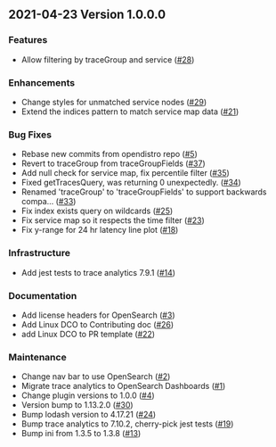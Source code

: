 ## 2021-04-23 Version 1.0.0.0

### Features
* Allow filtering by traceGroup and service ([#28](https://github.com/opendistro-for-elasticsearch/trace-analytics/pull/28))

### Enhancements
* Change styles for unmatched service nodes ([#29](https://github.com/opendistro-for-elasticsearch/trace-analytics/pull/29))
* Extend the indices pattern to match service map data ([#21](https://github.com/opendistro-for-elasticsearch/trace-analytics/pull/21))

### Bug Fixes
* Rebase new commits from opendistro repo ([#5](https://github.com/opensearch-project/trace-analytics/pull/5))
* Revert to traceGroup from traceGroupFields ([#37](https://github.com/opendistro-for-elasticsearch/trace-analytics/pull/37))
* Add null check for service map, fix percentile filter ([#35](https://github.com/opendistro-for-elasticsearch/trace-analytics/pull/35))
* Fixed getTracesQuery, was returning 0 unexpectedly. ([#34](https://github.com/opendistro-for-elasticsearch/trace-analytics/pull/34))
* Renamed 'traceGroup' to 'traceGroupFields' to support backwards compa… ([#33](https://github.com/opendistro-for-elasticsearch/trace-analytics/pull/33))
* Fix index exists query on wildcards ([#25](https://github.com/opendistro-for-elasticsearch/trace-analytics/pull/25))
* Fix service map so it respects the time filter ([#23](https://github.com/opendistro-for-elasticsearch/trace-analytics/pull/23))
* Fix y-range for 24 hr latency line plot ([#18](https://github.com/opendistro-for-elasticsearch/trace-analytics/pull/18))

### Infrastructure
* Add jest tests to trace analytics 7.9.1 ([#14](https://github.com/opendistro-for-elasticsearch/trace-analytics/pull/14))

### Documentation
* Add license headers for OpenSearch ([#3](https://github.com/opensearch-project/trace-analytics/pull/3))
* Add Linux DCO to Contributing doc ([#26](https://github.com/opendistro-for-elasticsearch/trace-analytics/pull/26))
* add Linux DCO to PR template ([#22](https://github.com/opendistro-for-elasticsearch/trace-analytics/pull/22))

### Maintenance
* Change nav bar to use OpenSearch ([#2](https://github.com/opensearch-project/trace-analytics/pull/2))
* Migrate trace analytics to OpenSearch Dashboards ([#1](https://github.com/opensearch-project/trace-analytics/pull/1))
* Change plugin versions to 1.0.0 ([#4](https://github.com/opensearch-project/trace-analytics/pull/4))
* Version bump to 1.13.2.0 ([#30](https://github.com/opendistro-for-elasticsearch/trace-analytics/pull/30))
* Bump lodash version to 4.17.21 ([#24](https://github.com/opendistro-for-elasticsearch/trace-analytics/pull/24))
* Bump trace analytics to 7.10.2, cherry-pick jest tests ([#19](https://github.com/opendistro-for-elasticsearch/trace-analytics/pull/19))
* Bump ini from 1.3.5 to 1.3.8 ([#13](https://github.com/opendistro-for-elasticsearch/trace-analytics/pull/13))
